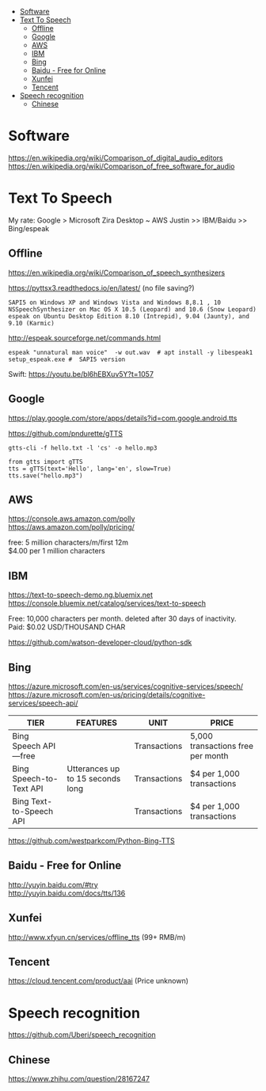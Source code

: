 <!-- TOC -->

- [Software](#software)
- [Text To Speech](#text-to-speech)
    - [Offline](#offline)
    - [Google](#google)
    - [AWS](#aws)
    - [IBM](#ibm)
    - [Bing](#bing)
    - [Baidu - Free for Online](#baidu---free-for-online)
    - [Xunfei](#xunfei)
    - [Tencent](#tencent)
- [Speech recognition](#speech-recognition)
    - [Chinese](#chinese)

<!-- /TOC -->

# Software
https://en.wikipedia.org/wiki/Comparison_of_digital_audio_editors  
https://en.wikipedia.org/wiki/Comparison_of_free_software_for_audio

# Text To Speech
My rate: Google > Microsoft Zira Desktop ~ AWS Justin >> IBM/Baidu >> Bing/espeak

## Offline
https://en.wikipedia.org/wiki/Comparison_of_speech_synthesizers

https://pyttsx3.readthedocs.io/en/latest/  (no file saving?)

    SAPI5 on Windows XP and Windows Vista and Windows 8,8.1 , 10
    NSSpeechSynthesizer on Mac OS X 10.5 (Leopard) and 10.6 (Snow Leopard)
    espeak on Ubuntu Desktop Edition 8.10 (Intrepid), 9.04 (Jaunty), and 9.10 (Karmic)

http://espeak.sourceforge.net/commands.html

    espeak "unnatural man voice"  -w out.wav  # apt install -y libespeak1
    setup_espeak.exe #  SAPI5 version

Swift: https://youtu.be/bl6hEBXuv5Y?t=1057

## Google
https://play.google.com/store/apps/details?id=com.google.android.tts

https://github.com/pndurette/gTTS

    gtts-cli -f hello.txt -l 'cs' -o hello.mp3

    from gtts import gTTS
    tts = gTTS(text='Hello', lang='en', slow=True)
    tts.save("hello.mp3")

## AWS
https://console.aws.amazon.com/polly  
https://aws.amazon.com/polly/pricing/

free: 5 million characters/m/first 12m  
$4.00 per 1 million characters

## IBM
https://text-to-speech-demo.ng.bluemix.net  
https://console.bluemix.net/catalog/services/text-to-speech

Free: 10,000 characters per month.  deleted after 30 days of inactivity.  
Paid: $0.02 USD/THOUSAND CHAR

https://github.com/watson-developer-cloud/python-sdk

## Bing
https://azure.microsoft.com/en-us/services/cognitive-services/speech/  
https://azure.microsoft.com/en-us/pricing/details/cognitive-services/speech-api/

|TIER|FEATURES|UNIT|PRICE|
|---|---|---|---|
|Bing Speech API—free||Transactions|5,000 transactions free per month|
|Bing Speech-to-Text API|Utterances up to 15 seconds long|Transactions|$4 per 1,000 transactions|
|Bing Text-to-Speech API||Transactions|$4 per 1,000 transactions|

https://github.com/westparkcom/Python-Bing-TTS

## Baidu - Free for Online
http://yuyin.baidu.com/#try  
http://yuyin.baidu.com/docs/tts/136

## Xunfei
http://www.xfyun.cn/services/offline_tts (99+ RMB/m)

## Tencent
https://cloud.tencent.com/product/aai (Price unknown)

# Speech recognition
https://github.com/Uberi/speech_recognition

## Chinese
https://www.zhihu.com/question/28167247 